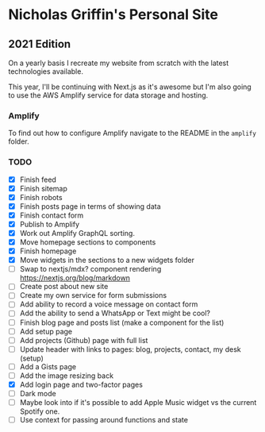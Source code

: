# Nicholas Griffin's Personal Site

## 2021 Edition

On a yearly basis I recreate my website from scratch with the latest technologies available.

This year, I'll be continuing with Next.js as it's awesome but I'm also going to use the AWS Amplify service for data storage and hosting.

### Amplify

To find out how to configure Amplify navigate to the README in the `amplify` folder.

### TODO

- [x] Finish feed
- [x] Finish sitemap
- [x] Finish robots
- [x] Finish posts page in terms of showing data
- [x] Finish contact form
- [x] Publish to Amplify
- [x] Work out Amplify GraphQL sorting.
- [x] Move homepage sections to components
- [x] Finish homepage
- [x] Move widgets in the sections to a new widgets folder
- [ ] Swap to nextjs/mdx? component rendering https://nextjs.org/blog/markdown
- [ ] Create post about new site
- [ ] Create my own service for form submissions
- [ ] Add ability to record a voice message on contact form
- [ ] Add the ability to send a WhatsApp or Text might be cool?
- [ ] Finish blog page and posts list (make a component for the list)
- [ ] Add setup page
- [ ] Add projects (Github) page with full list
- [ ] Update header with links to pages: blog, projects, contact, my desk (setup)
- [ ] Add a Gists page
- [ ] Add the image resizing back
- [x] Add login page and two-factor pages
- [ ] Dark mode
- [ ] Maybe look into if it's possible to add Apple Music widget vs the current Spotify one.
- [ ] Use context for passing around functions and state
